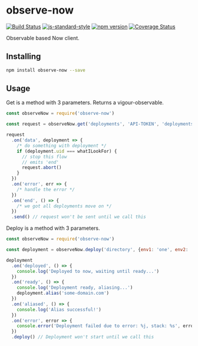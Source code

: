 # observe-now

[![Build Status](https://travis-ci.org/vigour-io/observe-now.svg?branch=master)](https://travis-ci.org/vigour-io/observe-now)
[![js-standard-style](https://img.shields.io/badge/code%20style-standard-brightgreen.svg)](http://standardjs.com/)
[![npm version](https://badge.fury.io/js/observe-now.svg)](https://badge.fury.io/js/observe-now)
[![Coverage Status](https://coveralls.io/repos/github/vigour-io/observe-now/badge.svg?branch=master)](https://coveralls.io/github/vigour-io/observe-now?branch=master)

Observable based Now client.

## Installing

```bash
npm install observe-now --save
```

## Usage

Get is  a method with 3 parameters. Returns a vigour-observable.

```js
const observeNow = require('observe-now')

const request = observeNow.get('deployments', 'API-TOKEN', 'deployments.*')

request
  .on('data', deployment => {
    /* do something with deployment */
    if (deployment.uid === whatILookFor) {
      // stop this flow
      // emits 'end'
      request.abort()
    }
  })
  .on('error', err => {
    /* handle the error */
  })
  .on('end', () => {
    /* we got all deployments move on */
  })
  .send() // request won't be sent until we call this
```

Deploy is a method with 3 parameters.

```js
const observeNow = require('observe-now')

const deployment = observeNow.deploy('directory', {env1: 'one', env2: 'two'}, 'api-token')

deployment
  .on('deployed', () => {
    console.log('Deployed to now, waiting until ready...')
  })
  .on('ready', () => {
    console.log('Deployment ready, aliasing...')
    deployment.alias('some-domain.com')
  })
  .on('aliased', () => {
    console.log('Alias successful!')
  })
  .on('error', error => {
    console.error('Deployment failed due to error: %j, stack: %s', error, error ? error.stack : '(no stack)')
  })
  .deploy() // Deployment won't start until we call this
```
